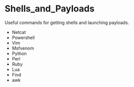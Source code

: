 # Shells_and_Payloads
Useful commands for getting shells and launching payloads.

- Netcat
- Powershell
- Vim
- Msfvenom
- Python
- Perl
- Ruby
- Lua
- Find 
- awk
